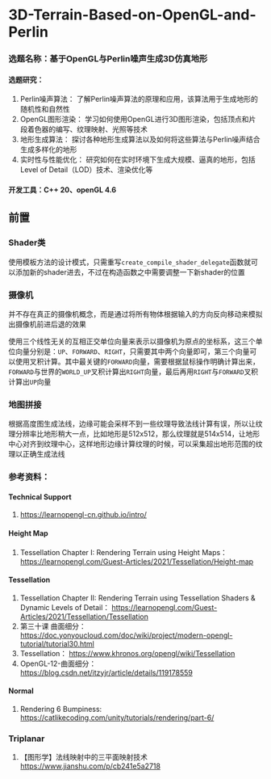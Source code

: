 # 3D-Terrain-Based-on-OpenGL-and-Perlin
### 选题名称：基于OpenGL与Perlin噪声生成3D仿真地形

#### 选题研究：
1.	Perlin噪声算法： 了解Perlin噪声算法的原理和应用，该算法用于生成地形的随机性和自然性
2.	OpenGL图形渲染： 学习如何使用OpenGL进行3D图形渲染，包括顶点和片段着色器的编写、纹理映射、光照等技术
3.	地形生成算法： 探讨各种地形生成算法以及如何将这些算法与Perlin噪声结合生成多样化的地形
4.	实时性与性能优化： 研究如何在实时环境下生成大规模、逼真的地形，包括Level of Detail（LOD）技术、渲染优化等
     
#### 开发工具：C++ 20、openGL 4.6

## 前置

### Shader类

使用模板方法的设计模式，只需重写`create_compile_shader_delegate`函数就可以添加新的shader进去，不过在构造函数之中需要调整一下新shader的位置

### 摄像机

并不存在真正的摄像机概念，而是通过将所有物体根据输入的方向反向移动来模拟出摄像机前进后退的效果

使用三个线性无关的互相正交单位向量来表示以摄像机为原点的坐标系，这三个单位向量分别是：`UP`、`FORWARD`、`RIGHT`，只需要其中两个向量即可，第三个向量可以使用叉积计算。其中最关键的`FORWARD`向量，需要根据鼠标操作明确计算出来，`FORWARD`与世界的`WORLD_UP`叉积计算出`RIGHT`向量，最后再用`RIGHT`与`FORWARD`叉积计算出`UP`向量

### 地图拼接

根据高度图生成法线，边缘可能会采样不到一些纹理导致法线计算有误，所以让纹理分辨率比地形稍大一点，比如地形是512x512，那么纹理就是514x514，让地形中心对齐到纹理中心，这样地形边缘计算纹理的时候，可以采集超出地形范围的纹理以正确生成法线

### 参考资料：

#### Technical Support
1. https://learnopengl-cn.github.io/intro/

#### Height Map
1. Tessellation Chapter I: Rendering Terrain using Height Maps：https://learnopengl.com/Guest-Articles/2021/Tessellation/Height-map

#### Tessellation
1. Tessellation Chapter II: Rendering Terrain using Tessellation Shaders & Dynamic Levels of Detail： https://learnopengl.com/Guest-Articles/2021/Tessellation/Tessellation
2. 第三十课 曲面细分： https://doc.yonyoucloud.com/doc/wiki/project/modern-opengl-tutorial/tutorial30.html
3. Tessellation： https://www.khronos.org/opengl/wiki/Tessellation
4. OpenGL-12-曲面细分： https://blog.csdn.net/itzyjr/article/details/119178559

#### Normal
1. Rendering 6 Bumpiness: https://catlikecoding.com/unity/tutorials/rendering/part-6/

### Triplanar
1. 【图形学】法线映射中的三平面映射技术 https://www.jianshu.com/p/cb241e5a2718